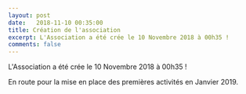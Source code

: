 ```yaml
---
layout: post
date:   2018-11-10 00:35:00
title: Création de l'association
excerpt: L'Association a été crée le 10 Novembre 2018 à 00h35 !
comments: false
---
```


L'Association a été crée le 10 Novembre 2018 à 00h35 !

En route pour la mise en place des premières activités en Janvier 2019.
